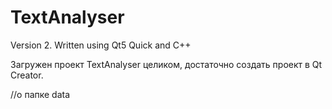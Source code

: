 # TextAnalyser
Version 2. Written using Qt5 Quick and C++

Загружен проект TextAnalyser целиком, достаточно создать проект в Qt Creator.

//о папке data
